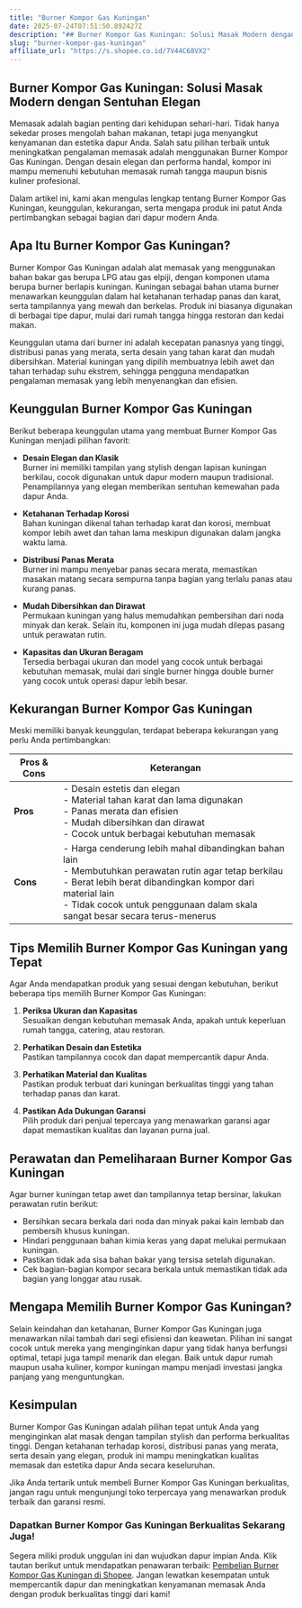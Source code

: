 ```yaml
---
title: "Burner Kompor Gas Kuningan"
date: 2025-07-24T07:51:50.892427Z
description: "## Burner Kompor Gas Kuningan: Solusi Masak Modern dengan Sentuhan Elegan..."
slug: "burner-kompor-gas-kuningan"
affiliate_url: "https://s.shopee.co.id/7V44C68VX2"
---
```

## Burner Kompor Gas Kuningan: Solusi Masak Modern dengan Sentuhan Elegan

Memasak adalah bagian penting dari kehidupan sehari-hari. Tidak hanya sekedar proses mengolah bahan makanan, tetapi juga menyangkut kenyamanan dan estetika dapur Anda. Salah satu pilihan terbaik untuk meningkatkan pengalaman memasak adalah menggunakan Burner Kompor Gas Kuningan. Dengan desain elegan dan performa handal, kompor ini mampu memenuhi kebutuhan memasak rumah tangga maupun bisnis kuliner profesional.

Dalam artikel ini, kami akan mengulas lengkap tentang Burner Kompor Gas Kuningan, keunggulan, kekurangan, serta mengapa produk ini patut Anda pertimbangkan sebagai bagian dari dapur modern Anda.

## Apa Itu Burner Kompor Gas Kuningan?

Burner Kompor Gas Kuningan adalah alat memasak yang menggunakan bahan bakar gas berupa LPG atau gas elpiji, dengan komponen utama berupa burner berlapis kuningan. Kuningan sebagai bahan utama burner menawarkan keunggulan dalam hal ketahanan terhadap panas dan karat, serta tampilannya yang mewah dan berkelas. Produk ini biasanya digunakan di berbagai tipe dapur, mulai dari rumah tangga hingga restoran dan kedai makan.

Keunggulan utama dari burner ini adalah kecepatan panasnya yang tinggi, distribusi panas yang merata, serta desain yang tahan karat dan mudah dibersihkan. Material kuningan yang dipilih membuatnya lebih awet dan tahan terhadap suhu ekstrem, sehingga pengguna mendapatkan pengalaman memasak yang lebih menyenangkan dan efisien.

## Keunggulan Burner Kompor Gas Kuningan

Berikut beberapa keunggulan utama yang membuat Burner Kompor Gas Kuningan menjadi pilihan favorit:

- **Desain Elegan dan Klasik**  
  Burner ini memiliki tampilan yang stylish dengan lapisan kuningan berkilau, cocok digunakan untuk dapur modern maupun tradisional. Penampilannya yang elegan memberikan sentuhan kemewahan pada dapur Anda.

- **Ketahanan Terhadap Korosi**  
  Bahan kuningan dikenal tahan terhadap karat dan korosi, membuat kompor lebih awet dan tahan lama meskipun digunakan dalam jangka waktu lama.

- **Distribusi Panas Merata**  
  Burner ini mampu menyebar panas secara merata, memastikan masakan matang secara sempurna tanpa bagian yang terlalu panas atau kurang panas.

- **Mudah Dibersihkan dan Dirawat**  
  Permukaan kuningan yang halus memudahkan pembersihan dari noda minyak dan kerak. Selain itu, komponen ini juga mudah dilepas pasang untuk perawatan rutin.

- **Kapasitas dan Ukuran Beragam**  
  Tersedia berbagai ukuran dan model yang cocok untuk berbagai kebutuhan memasak, mulai dari single burner hingga double burner yang cocok untuk operasi dapur lebih besar.

## Kekurangan Burner Kompor Gas Kuningan

Meski memiliki banyak keunggulan, terdapat beberapa kekurangan yang perlu Anda pertimbangkan:

| Pros & Cons | Keterangan |
|--------------|------------|
| **Pros** | - Desain estetis dan elegan<br>- Material tahan karat dan lama digunakan<br>- Panas merata dan efisien<br>- Mudah dibersihkan dan dirawat<br>- Cocok untuk berbagai kebutuhan memasak |
| **Cons** | - Harga cenderung lebih mahal dibandingkan bahan lain<br>- Membutuhkan perawatan rutin agar tetap berkilau<br>- Berat lebih berat dibandingkan kompor dari material lain<br>- Tidak cocok untuk penggunaan dalam skala sangat besar secara terus-menerus |

## Tips Memilih Burner Kompor Gas Kuningan yang Tepat

Agar Anda mendapatkan produk yang sesuai dengan kebutuhan, berikut beberapa tips memilih Burner Kompor Gas Kuningan:

1. **Periksa Ukuran dan Kapasitas**  
   Sesuaikan dengan kebutuhan memasak Anda, apakah untuk keperluan rumah tangga, catering, atau restoran.

2. **Perhatikan Desain dan Estetika**  
   Pastikan tampilannya cocok dan dapat mempercantik dapur Anda.

3. **Perhatikan Material dan Kualitas**  
   Pastikan produk terbuat dari kuningan berkualitas tinggi yang tahan terhadap panas dan karat.

4. **Pastikan Ada Dukungan Garansi**  
   Pilih produk dari penjual tepercaya yang menawarkan garansi agar dapat memastikan kualitas dan layanan purna jual.

## Perawatan dan Pemeliharaan Burner Kompor Gas Kuningan

Agar burner kuningan tetap awet dan tampilannya tetap bersinar, lakukan perawatan rutin berikut:

- Bersihkan secara berkala dari noda dan minyak pakai kain lembab dan pembersih khusus kuningan.
- Hindari penggunaan bahan kimia keras yang dapat melukai permukaan kuningan.
- Pastikan tidak ada sisa bahan bakar yang tersisa setelah digunakan.
- Cek bagian-bagian kompor secara berkala untuk memastikan tidak ada bagian yang longgar atau rusak.

## Mengapa Memilih Burner Kompor Gas Kuningan?

Selain keindahan dan ketahanan, Burner Kompor Gas Kuningan juga menawarkan nilai tambah dari segi efisiensi dan keawetan. Pilihan ini sangat cocok untuk mereka yang menginginkan dapur yang tidak hanya berfungsi optimal, tetapi juga tampil menarik dan elegan. Baik untuk dapur rumah maupun usaha kuliner, kompor kuningan mampu menjadi investasi jangka panjang yang menguntungkan.

## Kesimpulan

Burner Kompor Gas Kuningan adalah pilihan tepat untuk Anda yang menginginkan alat masak dengan tampilan stylish dan performa berkualitas tinggi. Dengan ketahanan terhadap korosi, distribusi panas yang merata, serta desain yang elegan, produk ini mampu meningkatkan kualitas memasak dan estetika dapur Anda secara keseluruhan.

Jika Anda tertarik untuk membeli Burner Kompor Gas Kuningan berkualitas, jangan ragu untuk mengunjungi toko terpercaya yang menawarkan produk terbaik dan garansi resmi.

### Dapatkan Burner Kompor Gas Kuningan Berkualitas Sekarang Juga!

Segera miliki produk unggulan ini dan wujudkan dapur impian Anda. Klik tautan berikut untuk mendapatkan penawaran terbaik: [Pembelian Burner Kompor Gas Kuningan di Shopee](https://s.shopee.co.id/7V44C68VX2). Jangan lewatkan kesempatan untuk mempercantik dapur dan meningkatkan kenyamanan memasak Anda dengan produk berkualitas tinggi dari kami!